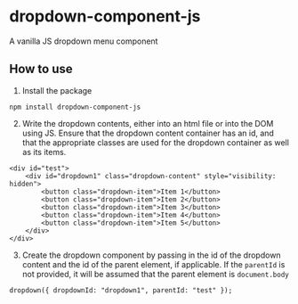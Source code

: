 # dropdown-component-js

A vanilla JS dropdown menu component

## How to use

1. Install the package

```
npm install dropdown-component-js
```

2. Write the dropdown contents, either into an html file or into the DOM using JS. Ensure that the dropdown content container has an id, and that the appropriate classes
   are used for the dropdown container as well as its items.

```
<div id="test">
    <div id="dropdown1" class="dropdown-content" style="visibility: hidden">
        <button class="dropdown-item">Item 1</button>
        <button class="dropdown-item">Item 2</button>
        <button class="dropdown-item">Item 3</button>
        <button class="dropdown-item">Item 4</button>
        <button class="dropdown-item">Item 5</button>
    </div>
</div>
```

3. Create the dropdown component by passing in the id of the dropdown content and the id of the parent element, if applicable. If the `parentId` is not provided, it will be assumed that the parent element is `document.body`

```
dropdown({ dropdownId: "dropdown1", parentId: "test" });
```
